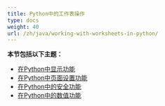 ```yaml
---
title: Python中的工作表操作
type: docs
weight: 40
url: /zh/java/working-with-worksheets-in-python/
---
```


**本节包括以下主题：** 
- [在Python中显示功能](/cells/zh/java/display-features-in-python/)
- [在Python中页面设置功能](/cells/zh/java/page-setup-features-in-python/)
- [在Python中的安全功能](/cells/zh/java/security-features-in-python/)
- [在Python中的数值功能](/cells/zh/java/value-features-in-python/)

